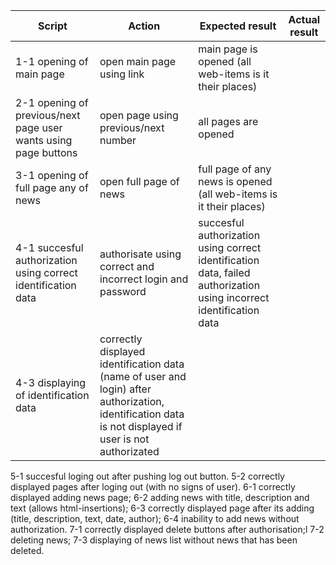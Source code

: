 Script | Action | Expected result | Actual result
-- | -- | -- | --
1-1 opening of main page | open main page using link | main page is opened (all web-items is it their places) | 
2-1 opening of previous/next page user wants using page buttons | open page using previous/next number | all pages are opened | 
3-1 opening of full page any of news | open full page of news | full page of any news is opened (all web-items is it their places) |
4-1 succesful authorization using correct identification data | authorisate using correct and incorrect login and password | succesful authorization using correct identification data, failed authorization using incorrect identification data | 
4-3 displaying of identification data | correctly displayed identification data (name of user and login) after authorization, identification data is not displayed if user is not authorizated | 
5-1 succesful loging out after pushing log out button.
5-2 correctly displayed pages after loging out (with no signs of user).
6-1 correctly displayed adding news page;
6-2 adding news with title, description and text (allows html-insertions);
6-3 correctly displayed page after its adding (title, description, text, date, author);
6-4 inability to add news without authorization.
7-1 correctly displayed delete buttons after authorisation;l
7-2 deleting news;
7-3 displaying of news list without news that has been deleted.
